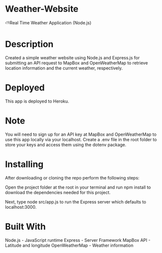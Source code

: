 # Weather-Website
⛅Real Time Weather Application (Node.js)

# Description
Created a simple weather website using Node.js and Express.js for submitting an API request to MapBox and OpenWeatherMap to retrieve location information and the current weather, respectively.

# Deployed
This app is deployed to Heroku.

# Note
You will need to sign up for an API key at MapBox and OpenWeatherMap to use this app locally via your localhost. Create a .env file in the root folder to store your keys and access them using the dotenv package.

# Installing
After downloading or cloning the repo perform the following steps:

Open the project folder at the root in your terminal and run npm install to download the dependencies needed for this project.

Next, type node src/app.js to run the Express server which defaults to localhost:3000.

# Built With
Node.js - JavaScript runtime
Express - Server Framework
MapBox API - Latitude and longitude
OpenWeatherMap - Weather information
